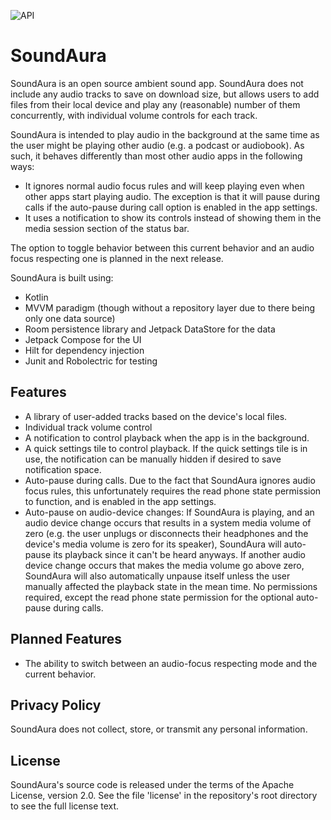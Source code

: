 ![API](https://badgen.net/badge/API/24+/green)
# SoundAura

SoundAura is an open source ambient sound app. SoundAura does not include
any audio tracks to save on download size, but allows users to add files
from their local device and play any (reasonable) number of them concurrently,
with individual volume controls for each track.

SoundAura is intended to play audio in the background at the same time as the
user might be playing other audio (e.g. a podcast or audiobook). As such, it
behaves differently than most other audio apps in the following ways:
- It ignores normal audio focus rules and will keep playing
  even when other apps start playing audio. The exception is
  that it will pause during calls if the auto-pause during
  call option is enabled in the app settings.
- It uses a notification to show its controls instead of showing
  them in the media session section of the status bar.
  
The option to toggle behavior between this current behavior and an audio
focus respecting one is planned in the next release. 
  
SoundAura is built using:
- Kotlin
- MVVM paradigm (though without a repository layer due to there being only one data source)
- Room persistence library and Jetpack DataStore for the data
- Jetpack Compose for the UI
- Hilt for dependency injection
- Junit and Robolectric for testing

## Features
- A library of user-added tracks based on the device's local files.
- Individual track volume control
- A notification to control playback when the app is in the background.
- A quick settings tile to control playback. If the quick settings tile
  is in use, the notification can be manually hidden if desired to save
  notification space.
- Auto-pause during calls. Due to the fact that SoundAura ignores audio
  focus rules, this unfortunately requires the read phone state permission
  to function, and is enabled in the app settings.
- Auto-pause on audio-device changes: If SoundAura is playing, and an
  audio device change occurs that results in a system media volume of
  zero (e.g. the user unplugs or disconnects their headphones and the
  device's media volume is zero for its speaker), SoundAura will auto-pause
  its playback since it can't be heard anyways. If another audio device
  change occurs that makes the media volume go above zero, SoundAura
  will also automatically unpause itself unless the user manually
  affected the playback state in the mean time. No permissions required,
  except the read phone state permission for the optional auto-pause
  during calls.

## Planned Features
- The ability to switch between an audio-focus respecting mode and
  the current behavior.

## Privacy Policy
SoundAura does not collect, store, or transmit any personal information.

## License
SoundAura's source code is released under the terms of the Apache License,
version 2.0. See the file 'license' in the repository's root directory to
see the full license text.